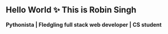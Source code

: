 ## Hello World ✨ This is Robin Singh
**Pythonista | Fledgling full stack web developer |  CS student**
